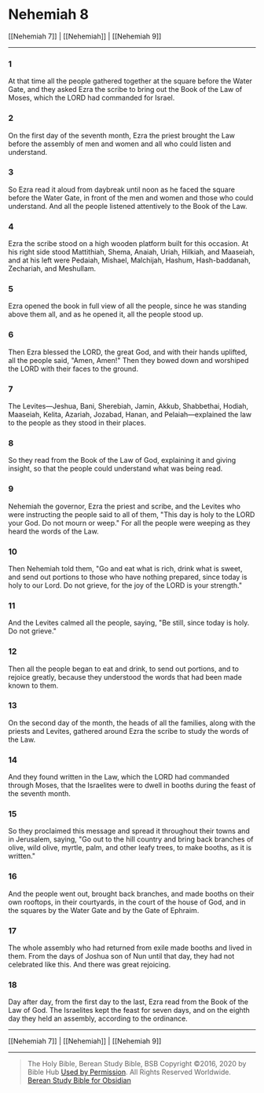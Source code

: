 # Nehemiah 8

[[Nehemiah 7]] | [[Nehemiah]] | [[Nehemiah 9]]

---

### 1
At that time all the people gathered together at the square before the Water Gate, and they asked Ezra the scribe to bring out the Book of the Law of Moses, which the LORD had commanded for Israel.

### 2
On the first day of the seventh month, Ezra the priest brought the Law before the assembly of men and women and all who could listen and understand.

### 3
So Ezra read it aloud from daybreak until noon as he faced the square before the Water Gate, in front of the men and women and those who could understand. And all the people listened attentively to the Book of the Law.

### 4
Ezra the scribe stood on a high wooden platform built for this occasion. At his right side stood Mattithiah, Shema, Anaiah, Uriah, Hilkiah, and Maaseiah, and at his left were Pedaiah, Mishael, Malchijah, Hashum, Hash-baddanah, Zechariah, and Meshullam.

### 5
Ezra opened the book in full view of all the people, since he was standing above them all, and as he opened it, all the people stood up.

### 6
Then Ezra blessed the LORD, the great God, and with their hands uplifted, all the people said, "Amen, Amen!" Then they bowed down and worshiped the LORD with their faces to the ground.

### 7
The Levites—Jeshua, Bani, Sherebiah, Jamin, Akkub, Shabbethai, Hodiah, Maaseiah, Kelita, Azariah, Jozabad, Hanan, and Pelaiah—explained the law to the people as they stood in their places.

### 8
So they read from the Book of the Law of God, explaining it and giving insight, so that the people could understand what was being read.

### 9
Nehemiah the governor, Ezra the priest and scribe, and the Levites who were instructing the people said to all of them, "This day is holy to the LORD your God. Do not mourn or weep." For all the people were weeping as they heard the words of the Law.

### 10
Then Nehemiah told them, "Go and eat what is rich, drink what is sweet, and send out portions to those who have nothing prepared, since today is holy to our Lord. Do not grieve, for the joy of the LORD is your strength."

### 11
And the Levites calmed all the people, saying, "Be still, since today is holy. Do not grieve."

### 12
Then all the people began to eat and drink, to send out portions, and to rejoice greatly, because they understood the words that had been made known to them.

### 13
On the second day of the month, the heads of all the families, along with the priests and Levites, gathered around Ezra the scribe to study the words of the Law.

### 14
And they found written in the Law, which the LORD had commanded through Moses, that the Israelites were to dwell in booths during the feast of the seventh month.

### 15
So they proclaimed this message and spread it throughout their towns and in Jerusalem, saying, "Go out to the hill country and bring back branches of olive, wild olive, myrtle, palm, and other leafy trees, to make booths, as it is written."

### 16
And the people went out, brought back branches, and made booths on their own rooftops, in their courtyards, in the court of the house of God, and in the squares by the Water Gate and by the Gate of Ephraim.

### 17
The whole assembly who had returned from exile made booths and lived in them. From the days of Joshua son of Nun until that day, they had not celebrated like this. And there was great rejoicing.

### 18
Day after day, from the first day to the last, Ezra read from the Book of the Law of God. The Israelites kept the feast for seven days, and on the eighth day they held an assembly, according to the ordinance.

---

[[Nehemiah 7]] | [[Nehemiah]] | [[Nehemiah 9]]

---

> The Holy Bible, Berean Study Bible, BSB
> Copyright &copy;2016, 2020 by Bible Hub
> [Used by Permission](https://berean.bible/terms.htm). All Rights Reserved Worldwide.
> [Berean Study Bible for Obsidian](https://github.com/gapmiss/berean-study-bible-for-obsidian)

